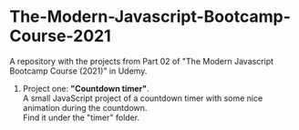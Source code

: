 # The-Modern-Javascript-Bootcamp-Course-2021
 A repository with the projects from Part 02 of "The Modern Javascript Bootcamp Course (2021)" in Udemy.

1. Project one: **"Countdown timer"**.  
   A small JavaScript project of a countdown timer with some nice animation during the countdown.  
   Find it under the "timer" folder.
